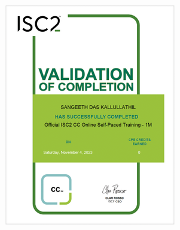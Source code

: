 <img src="https://github.com/sdkallullathil/Cicero/blob/06ae97371fa1faab2f2b325fe9e0896f8f7e3ebb/Official_CC.png" height="90%" width="90%" alt="Disk Sanitization Steps"/>
